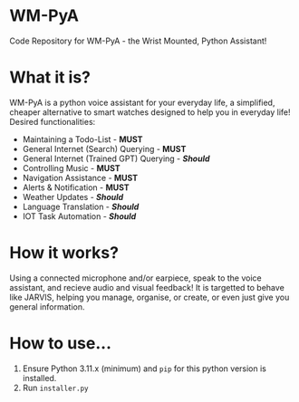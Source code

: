 # WM-PyA
Code Repository for WM-PyA - the Wrist Mounted, Python Assistant!

# What it is?
WM-PyA is a python voice assistant for your everyday life, a simplified, cheaper alternative to smart watches designed to help you in everyday life!
Desired functionalities:
- Maintaining a Todo-List - **MUST**
- General Internet (Search) Querying - **MUST**
- General Internet (Trained GPT) Querying - ***Should***
- Controlling Music - **MUST**
- Navigation Assistance - **MUST**
- Alerts & Notification - **MUST**
- Weather Updates - ***Should***
- Language Translation - ***Should***
- IOT Task Automation - ***Should***

# How it works?
Using a connected microphone and/or earpiece, speak to the voice assistant, and recieve audio and visual feedback! It is targetted to behave like JARVIS, helping you manage, organise, or create, or even just give you general information.

# How to use...
1. Ensure Python 3.11.x (minimum) and `pip` for this python version is installed.
2. Run `installer.py`